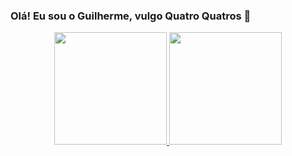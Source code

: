 ### Olá! Eu sou o Guilherme, vulgo Quatro Quatros 👋
<div align="center">
  <a href="https://github.com/QuatroQuatros">
  <img height="180em" src="https://github-readme-stats.vercel.app/api?username=QuatroQuatros&show_icons=true&theme=dracula&include_all_commits=true&count_private=true"/>
  <img height="180em" src="https://github-readme-stats.vercel.app/api/top-langs/?username=QuatroQuatros&layout=compact&langs_count=10&theme=dracula"/>
</div>
    



